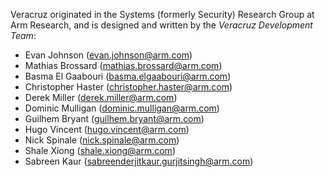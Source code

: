 Veracruz originated in the Systems (formerly Security) Research Group at Arm Research,
and is designed and written by the *Veracruz Development Team*:

- Evan Johnson (evan.johnson@arm.com)
- Mathias Brossard (mathias.brossard@arm.com)
- Basma El Gaabouri (basma.elgaabouri@arm.com)
- Christopher Haster (christopher.haster@arm.com)
- Derek Miller (derek.miller@arm.com)
- Dominic Mulligan (dominic.mulligan@arm.com)
- Guilhem Bryant (guilhem.bryant@arm.com)
- Hugo Vincent (hugo.vincent@arm.com)
- Nick Spinale (nick.spinale@arm.com)
- Shale Xiong (shale.xiong@arm.com)
- Sabreen Kaur (sabreenderjitkaur.gurjitsingh@arm.com)
